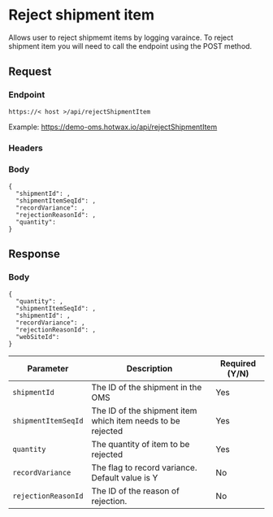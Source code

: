 # Reject shipment item

Allows user to reject shipmemt items by logging varaince. To reject shipment item you will need to call the endpoint using the POST method.

## Request

### Endpoint

`https://< host >/api/rejectShipmentItem`

Example: https://demo-oms.hotwax.io/api/rejectShipmentItem

### Headers

### Body
```
{
  "shipmentId": ,
  "shipmentItemSeqId": ,
  "recordVariance": ,
  "rejectionReasonId": ,
  "quantity": 
}
```

## Response

### Body
```
{
  "quantity": ,
  "shipmentItemSeqId": ,
  "shipmentId": ,
  "recordVariance": ,
  "rejectionReasonId": ,
  "webSiteId": 
}
```


| Parameter        | Description                                               | Required (Y/N) |
|------------------|-----------------------------------------------------------|----------------|
| `shipmentId`        | The ID of the shipment in the OMS| Yes |
| `shipmentItemSeqId` | The ID of the shipment item which item needs to be rejected | Yes|
| `quantity`          | The quantity of item to be rejected | Yes |
| `recordVariance`    | The flag to record variance. Default value is Y | No|
| `rejectionReasonId` | The ID of the reason of rejection. | No|
